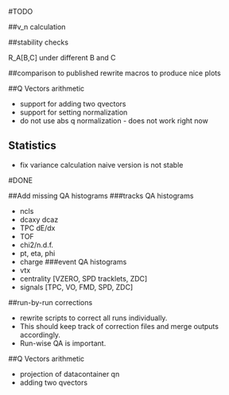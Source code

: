 
#TODO


##v_n calculation


##stability checks

R_A[B,C] under different B and C

##comparison to published
rewrite macros to produce nice plots

##Q Vectors arithmetic
* support for adding two qvectors
* support for setting normalization
* do not use abs q normalization - does not work right now

## Statistics
* fix variance calculation naive version is not stable

#DONE

##Add missing QA histograms
###tracks QA histograms
* ncls
* dcaxy dcaz
* TPC dE/dx
* TOF
* chi2/n.d.f.
* pt, eta, phi
* charge
###event QA histograms
* vtx
* centrality [VZERO, SPD tracklets, ZDC]
* signals [TPC, VO, FMD, SPD, ZDC]

##run-by-run corrections
* rewrite scripts to correct all runs individually.
* This should keep track of correction files and merge outputs accordingly.
* Run-wise QA is important.

##Q Vectors arithmetic
* projection of datacontainer qn
* adding two qvectors